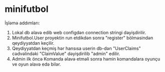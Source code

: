 # minifutbol
İşləmə addımları:
1. Lokal db əlavə edib web configdən connection stringi dəyişdirilir.
2. Minifutbol.User proyektin run etdikdən sonra "register" bölməsindən qeydiyyatdan keçilir.
3. Qeydiyyatdan keçmiş hər hansısa userin db-dən "UserClaims" cədvəlindəki "ClaimValue" dəyişdirilib "admin" edilir.
4. Admin ilk öncə Komanda əlavə etməli sonra həmin komandalara oyunçu ve oyun əlavə edə bilər.
